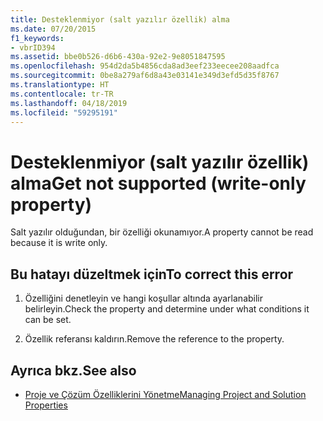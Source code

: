 ```yaml
---
title: Desteklenmiyor (salt yazılır özellik) alma
ms.date: 07/20/2015
f1_keywords:
- vbrID394
ms.assetid: bbe0b526-d6b6-430a-92e2-9e8051847595
ms.openlocfilehash: 954d2da5b4856cda8ad3eef233eecee208aadfca
ms.sourcegitcommit: 0be8a279af6d8a43e03141e349d3efd5d35f8767
ms.translationtype: HT
ms.contentlocale: tr-TR
ms.lasthandoff: 04/18/2019
ms.locfileid: "59295191"
---
```

# <a name="get-not-supported-write-only-property"></a><span data-ttu-id="59b0f-102">Desteklenmiyor (salt yazılır özellik) alma</span><span class="sxs-lookup"><span data-stu-id="59b0f-102">Get not supported (write-only property)</span></span>
<span data-ttu-id="59b0f-103">Salt yazılır olduğundan, bir özelliği okunamıyor.</span><span class="sxs-lookup"><span data-stu-id="59b0f-103">A property cannot be read because it is write only.</span></span>  
  
## <a name="to-correct-this-error"></a><span data-ttu-id="59b0f-104">Bu hatayı düzeltmek için</span><span class="sxs-lookup"><span data-stu-id="59b0f-104">To correct this error</span></span>  
  
1. <span data-ttu-id="59b0f-105">Özelliğini denetleyin ve hangi koşullar altında ayarlanabilir belirleyin.</span><span class="sxs-lookup"><span data-stu-id="59b0f-105">Check the property and determine under what conditions it can be set.</span></span>  
  
2. <span data-ttu-id="59b0f-106">Özellik referansı kaldırın.</span><span class="sxs-lookup"><span data-stu-id="59b0f-106">Remove the reference to the property.</span></span>  
  
## <a name="see-also"></a><span data-ttu-id="59b0f-107">Ayrıca bkz.</span><span class="sxs-lookup"><span data-stu-id="59b0f-107">See also</span></span>

- [<span data-ttu-id="59b0f-108">Proje ve Çözüm Özelliklerini Yönetme</span><span class="sxs-lookup"><span data-stu-id="59b0f-108">Managing Project and Solution Properties</span></span>](/visualstudio/ide/managing-project-and-solution-properties)
